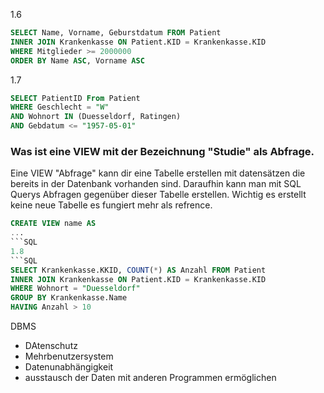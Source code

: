 1.6
```SQL
SELECT Name, Vorname, Geburstdatum FROM Patient
INNER JOIN Krankenkasse ON Patient.KID = Krankenkasse.KID
WHERE Mitglieder >= 2000000
ORDER BY Name ASC, Vorname ASC
```
1.7
```SQL
SELECT PatientID From Patient
WHERE Geschlecht = "W" 
AND Wohnort IN (Duesseldorf, Ratingen)
AND Gebdatum <= "1957-05-01"
```
### Was ist eine VIEW mit der Bezeichnung "Studie" als Abfrage.

Eine VIEW "Abfrage" kann dir eine Tabelle erstellen mit datensätzen die bereits in der Datenbank vorhanden sind. Daraufhin kann man mit SQL Querys Abfragen gegenüber dieser Tabelle erstellen. Wichtig es erstellt keine neue Tabelle es fungiert mehr als refrence.
```SQL
CREATE VIEW name AS
...
```SQL
1.8
```SQL
SELECT Krankenkasse.KKID, COUNT(*) AS Anzahl FROM Patient
INNER JOIN Krankenkasse ON Patient.KID = Krankenkasse.KID
WHERE Wohnort = "Duesseldorf"
GROUP BY Krankenkasse.Name
HAVING Anzahl > 10
```

DBMS
- DAtenschutz
- Mehrbenutzersystem
- Datenunabhängigkeit
- ausstausch der Daten mit anderen Programmen ermöglichen

